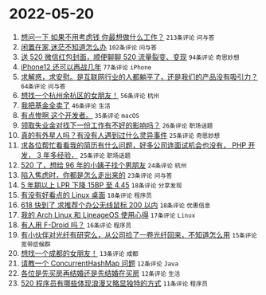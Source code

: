 # 2022-05-20

1. [想问一下 如果不用考虑钱 你最想做什么工作？](https://www.v2ex.com/t/854111) `213条评论` `问与答`
1. [闲置在家,迷茫不知道怎么办](https://www.v2ex.com/t/854070) `102条评论` `问与答`
1. [送 520 微信红包封面，顺便聊聊 520 流量裂变、变现](https://www.v2ex.com/t/854125) `94条评论` `奇思妙想`
1. [iPhone12 还可以再战几年](https://www.v2ex.com/t/854065) `77条评论` `iPhone`
1. [求解惑，求安慰。是互联网行业的人都躺平了，还是我们的产品没有吸引力？](https://www.v2ex.com/t/854154) `64条评论` `问与答`
1. [想找一个杭州余杭区的女朋友！](https://www.v2ex.com/t/854079) `56条评论` `杭州`
1. [我把基金全卖了](https://www.v2ex.com/t/854206) `46条评论` `生活`
1. [有点惨啊 这个开发者。](https://www.v2ex.com/t/854116) `35条评论` `macOS`
1. [领取失业金对找下一份工作有不好的影响吗？](https://www.v2ex.com/t/854057) `26条评论` `职场话题`
1. [真的有外星人吗？有没有人遇到过什么灵异事件](https://www.v2ex.com/t/854161) `25条评论` `奇思妙想`
1. [求各位帮忙看看我的简历有什么问题，好多公司连面试机会也没有， PHP 开发， 3 年多经验，](https://www.v2ex.com/t/854101) `25条评论` `职场话题`
1. [520 了，想给 96 年的小姨子找个男朋友](https://www.v2ex.com/t/854109) `24条评论` `杭州`
1. [陷入焦虑时，你都是怎么走出来的](https://www.v2ex.com/t/854135) `23条评论` `问与答`
1. [5 年期以上 LPR 下降 15BP 至 4.45](https://www.v2ex.com/t/854130) `18条评论` `分享发现`
1. [有没有好看点的 Linux 桌面](https://www.v2ex.com/t/854104) `18条评论` `程序员`
1. [618 快到了 求推荐个办公无线鼠标 200 以内](https://www.v2ex.com/t/854066) `18条评论` `优惠信息`
1. [我的 Arch Linux 和 LineageOS 使用心得](https://www.v2ex.com/t/854140) `17条评论` `Linux`
1. [有人用 F-Droid 吗？](https://www.v2ex.com/t/854162) `16条评论` `程序员`
1. [有小伙伴对光纤有研究么，从公司捡了一卷光纤回来，不知道怎么用](https://www.v2ex.com/t/854221) `15条评论` `宽带症候群`
1. [想找一个成都的女朋友！](https://www.v2ex.com/t/854086) `13条评论` `成都`
1. [请教一个 ConcurrentHashMap 问题](https://www.v2ex.com/t/854219) `12条评论` `Java`
1. [各位是先买房再结婚还是先结婚在买房](https://www.v2ex.com/t/854158) `12条评论` `生活`
1. [520 程序员有哪些体现浪漫又略显独特的方式](https://www.v2ex.com/t/854091) `11条评论` `程序员`
